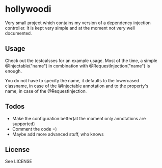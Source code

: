 # hollywoodi

Very small project which contains my version of a dependency injection controller.
It is kept very simple and at the moment not very well documented.

## Usage

Check out the testcalsses for an example usage. Most of the time, a simple 
    @Injectable("name")
in combination with
    @RequestInjection("name")
is enough.

You do not have to specify the name, it defaults to the lowercased classname, in case of the @Injectable annotation
and to the property's name, in case of the @RequestInjection.

## Todos

* Make the configuration better(at the moment only annotations are supported)
* Comment the code =)
* Maybe add more advanced stuff, who knows

## License

See LICENSE